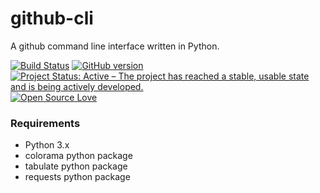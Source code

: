 # github-cli
A github command line interface written in Python.

[![Build Status](https://semaphoreapp.com/api/v1/projects/d4cca506-99be-44d2-b19e-176f36ec8cf1/128505/shields_badge.svg)](https://semaphoreapp.com/boennemann/badges)
[![GitHub version](https://badge.fury.io/gh/boennemann%2Fbadges.svg)](http://badge.fury.io/gh/boennemann%2Fbadges) [![Project Status: Active – The project has reached a stable, usable state and is being actively developed.](http://www.repostatus.org/badges/latest/active.svg)](http://www.repostatus.org/#active)
[![Open Source Love](https://badges.frapsoft.com/os/mit/mit.svg?v=102)](https://github.com/ellerbrock/open-source-badge/)
### Requirements
* Python 3.x
* colorama python package
* tabulate python package
* requests python package





